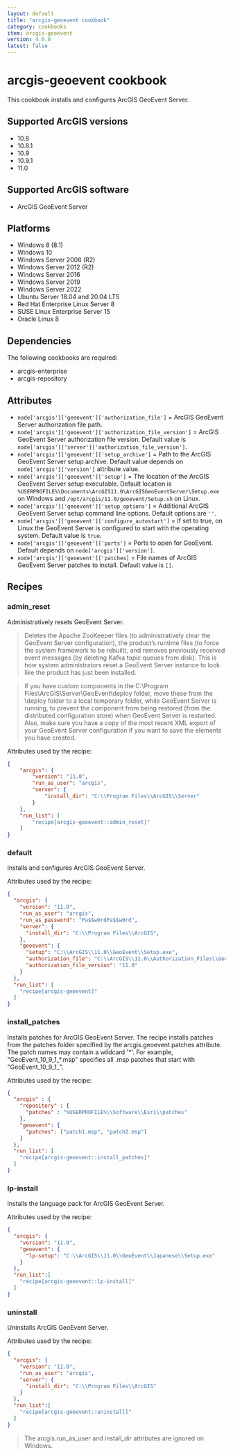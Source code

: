 ```yaml
---
layout: default
title: "arcgis-geoevent cookbook"
category: cookbooks
item: arcgis-geoevent
version: 4.0.0
latest: false
---
```


# arcgis-geoevent cookbook

This cookbook installs and configures ArcGIS GeoEvent Server.

## Supported ArcGIS versions

* 10.8
* 10.8.1
* 10.9
* 10.9.1
* 11.0

## Supported ArcGIS software

* ArcGIS GeoEvent Server

## Platforms

* Windows 8 (8.1)
* Windows 10
* Windows Server 2008 (R2)
* Windows Server 2012 (R2)
* Windows Server 2016
* Windows Server 2019
* Windows Server 2022
* Ubuntu Server 18.04 and 20.04 LTS
* Red Hat Enterprise Linux Server 8
* SUSE Linux Enterprise Server 15
* Oracle Linux 8

## Dependencies

The following cookbooks are required:

* arcgis-enterprise
* arcgis-repository

## Attributes

* `node['arcgis']['geoevent']['authorization_file']` = ArcGIS GeoEvent Server authorization file path. 
* `node['arcgis']['geoevent']['authorization_file_version']` = ArcGIS GeoEvent Server authorization file version. Default value is `node['arcgis']['server']['authorization_file_version']`.
* `node['arcgis']['geoevent']['setup_archive']` = Path to the ArcGIS GeoEvent Server setup archive. Default value depends on `node['arcgis']['version']` attribute value.
* `node['arcgis']['geoevent']['setup']` = The location of the ArcGIS GeoEvent Server setup executable. Default location is `%USERPROFILE%\Documents\ArcGIS11.0\ArcGISGeoEventServer\Setup.exe` on Windows and `/opt/arcgis/11.0/geoevent/Setup.sh` on Linux.
* `node['arcgis']['geoevent']['setup_options']` = Additional ArcGIS GeoEvent Server setup command line options. Default options are `''`.
* `node['arcgis']['geoevent']['configure_autostart']` = If set to true, on Linux the GeoEvent Server is configured to start with the operating system.  Default value is `true`.
* `node['arcgis']['geoevent']['ports']` = Ports to open for GeoEvent. Default depends on `node['arcgis']['version']`.
* `node['arcgis']['geoevent']['patches]` = File names of ArcGIS GeoEvent Server patches to install. Default value is `[]`.

## Recipes

### admin_reset

Administratively resets GeoEvent Server.

> Deletes the Apache ZooKeeper files (to administratively clear the GeoEvent Server configuration), the product’s runtime files (to force the system framework to be rebuilt), and removes previously received event messages (by deleting Kafka topic queues from disk). This is how system administrators reset a GeoEvent Server instance to look like the product has just been installed.

> If you have custom components in the C:\Program Files\ArcGIS\Server\GeoEvent\deploy folder, move these from the \deploy folder to a local temporary folder, while GeoEvent Server is running, to prevent the component from being restored (from the distributed configuration store) when GeoEvent Server is restarted. Also, make sure you have a copy of the most recent XML export of your GeoEvent Server configuration if you want to save the elements you have created.

Attributes used by the recipe:

```JSON
{
    "arcgis": {
        "version": "11.0",
        "run_as_user": "arcgis",
        "server": {
            "install_dir": "C:\\Program Files\\ArcGIS\\Server"
        }
    },
    "run_list": [
        "recipe[arcgis-geoevent::admin_reset]"
    ]
}
```

### default

Installs and configures ArcGIS GeoEvent Server.

Attributes used by the recipe:

```JSON
{
  "arcgis": {
    "version": "11.0",
    "run_as_user": "arcgis",
    "run_as_password": "Pa$$w0rdPa$$w0rd",
    "server": {
      "install_dir": "C:\\Program Files\\ArcGIS",
    },
    "geoevent": {
      "setup": "C:\\ArcGIS\\11.0\\GeoEvent\\Setup.exe",
      "authorization_file": "C:\\ArcGIS\\11.0\\Authorization_Files\\GeoEvent.prvc",
      "authorization_file_version": "11.0"
    }
  },
  "run_list": [
    "recipe[arcgis-geoevent]"
  ]
}
```

### install_patches

Installs patches for ArcGIS GeoEvent Server. The recipe installs patches from the patches folder specified by the arcgis.geoevent.patches attribute. The patch names may contain a wildcard '\*'. For example, "GeoEvent_10_9_1_*.msp" specifies all .msp patches that start with "GeoEvent_10_9_1_".

Attributes used by the recipe:

```JSON
{
  "arcgis" : {
    "repository" : {
      "patches" : "%USERPROFILE%\\Software\\Esri\\patches"
    },
    "geoevent": {
      "patches": ["patch1.msp", "patch2.msp"]
    }
  },
  "run_list": [
    "recipe[arcgis-geoevent::install_patches]"
  ]
}
```

### lp-install

Installs the language pack for ArcGIS GeoEvent Server.

Attributes used by the recipe:

```JSON
{
  "arcgis": {
    "version": "11.0",
    "geoevent": {
      "lp-setup": "C:\\ArcGIS\\11.0\\GeoEvent\\Japanese\\Setup.exe"
    }
  },
  "run_list":[
    "recipe[arcgis-geoevent::lp-install]"
  ]
}
```

### uninstall

Uninstalls ArcGIS GeoEvent Server.

Attributes used by the recipe:

```JSON
{
  "arcgis": {
    "version": "11.0",
    "run_as_user": "arcgis",
    "server": {
      "install_dir": "C:\\Program Files\\ArcGIS"
    }
  },
  "run_list":[
    "recipe[arcgis-geoevent::uninstall]"
  ]
}
```

> The arcgis.run_as_user and install_dir attributes are ignored on Windows.
